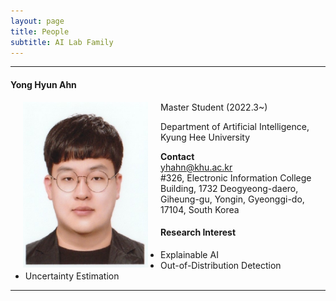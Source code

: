 ```yaml
---
layout: page
title: People 
subtitle: AI Lab Family
---
```


<hr>

#### Yong Hyun Ahn
  
<img src="https://raw.githubusercontent.com/ailabkhu/ailabkhu.github.io/master/img/YongHyunAhn.jpg" width="200" height="265" align="left" hspace="20" />
Master Student (2022.3~)       

Department of Artificial Intelligence, Kyung Hee University         
            

**Contact**  
yhahn@khu.ac.kr                       
#326, Electronic Information College Building, 1732 Deogyeong-daero, Giheung-gu, Yongin, Gyeonggi-do, 17104, South Korea  

#### Research Interest
* Explainable AI
* Out-of-Distribution Detection
* Uncertainty Estimation
<hr>
